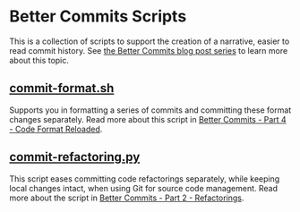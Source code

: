 # Better Commits Scripts
This is a collection of scripts to support the creation of a narrative, easier to read commit history. See [the Better Commits blog post series][blog-series] to learn more about this topic.

## [commit-format.sh](commit-format.sh)
Supports you in formatting a series of commits and committing these format changes separately. Read more about this script in [Better Commits - Part 4 - Code Format Reloaded][].

## [commit-refactoring.py](commit-refactoring.py)

This script eases committing code refactorings separately, while keeping local changes intact, when using Git for source code management. Read more about the script in [Better Commits - Part 2 - Refactorings][].


[Better Commits - Part 2 - Refactorings]: https://ewirch.github.io/2017/08/better-commits-2-refactorings.html
[Better Commits - Part 4 - Code Format Reloaded]: https://ewirch.github.io/2017/09/better-commits-4-code-format-reloaded.html
[blog-series]: https://ewirch.github.io/2017/08/better-commits-1-code-format.html

